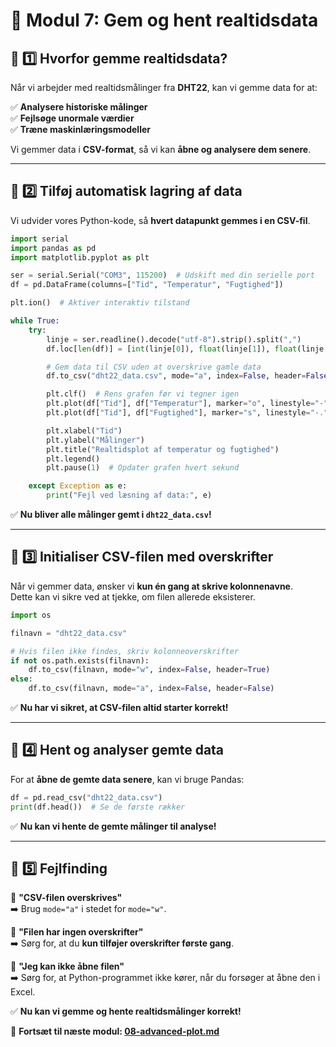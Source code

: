 # 💾 **Modul 7: Gem og hent realtidsdata**

## 📌 **1️⃣ Hvorfor gemme realtidsdata?**
Når vi arbejder med realtidsmålinger fra **DHT22**, kan vi gemme data for at:  

✅ **Analysere historiske målinger**  
✅ **Fejlsøge unormale værdier**  
✅ **Træne maskinlæringsmodeller**  

Vi gemmer data i **CSV-format**, så vi kan **åbne og analysere dem senere**.  

---

## 📌 **2️⃣ Tilføj automatisk lagring af data**
Vi udvider vores Python-kode, så **hvert datapunkt gemmes i en CSV-fil**.

```python
import serial
import pandas as pd
import matplotlib.pyplot as plt

ser = serial.Serial("COM3", 115200)  # Udskift med din serielle port
df = pd.DataFrame(columns=["Tid", "Temperatur", "Fugtighed"])

plt.ion()  # Aktiver interaktiv tilstand

while True:
    try:
        linje = ser.readline().decode("utf-8").strip().split(",")
        df.loc[len(df)] = [int(linje[0]), float(linje[1]), float(linje[2])]

        # Gem data til CSV uden at overskrive gamle data
        df.to_csv("dht22_data.csv", mode="a", index=False, header=False)

        plt.clf()  # Rens grafen før vi tegner igen
        plt.plot(df["Tid"], df["Temperatur"], marker="o", linestyle="-", label="Temperatur")
        plt.plot(df["Tid"], df["Fugtighed"], marker="s", linestyle="-.", label="Fugtighed")

        plt.xlabel("Tid")
        plt.ylabel("Målinger")
        plt.title("Realtidsplot af temperatur og fugtighed")
        plt.legend()
        plt.pause(1)  # Opdater grafen hvert sekund

    except Exception as e:
        print("Fejl ved læsning af data:", e)
```

✅ **Nu bliver alle målinger gemt i `dht22_data.csv`!**  

---

## 📌 **3️⃣ Initialiser CSV-filen med overskrifter**
Når vi gemmer data, ønsker vi **kun én gang at skrive kolonnenavne**.  
Dette kan vi sikre ved at tjekke, om filen allerede eksisterer.  

```python
import os

filnavn = "dht22_data.csv"

# Hvis filen ikke findes, skriv kolonneoverskrifter
if not os.path.exists(filnavn):
    df.to_csv(filnavn, mode="w", index=False, header=True)
else:
    df.to_csv(filnavn, mode="a", index=False, header=False)
```

✅ **Nu har vi sikret, at CSV-filen altid starter korrekt!**  

---

## 📌 **4️⃣ Hent og analyser gemte data**
For at **åbne de gemte data senere**, kan vi bruge Pandas:

```python
df = pd.read_csv("dht22_data.csv")
print(df.head())  # Se de første rækker
```

✅ **Nu kan vi hente de gemte målinger til analyse!**  

---

## 📌 **5️⃣ Fejlfinding**
🔹 **"CSV-filen overskrives"**  
➡️ Brug `mode="a"` i stedet for `mode="w"`.  

🔹 **"Filen har ingen overskrifter"**  
➡️ Sørg for, at du **kun tilføjer overskrifter første gang**.  

🔹 **"Jeg kan ikke åbne filen"**  
➡️ Sørg for, at Python-programmet ikke kører, når du forsøger at åbne den i Excel.  

✅ **Nu kan vi gemme og hente realtidsmålinger korrekt!**  

🚀 **Fortsæt til næste modul: [08-advanced-plot.md](08-advanced-plot.md)**  
